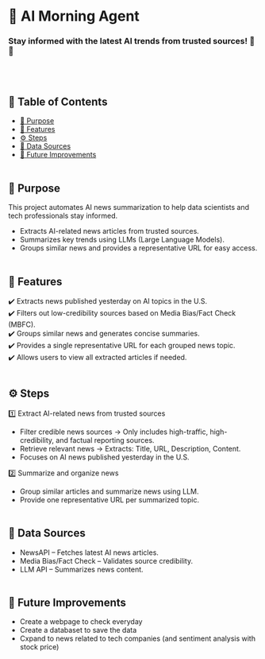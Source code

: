# 📰 AI Morning Agent
### Stay informed with the latest AI trends from trusted sources! 🤖🚀
<br><br>
## 📖 Table of Contents
- [🎯 Purpose](#-purpose)
- [🚀 Features](#-features)
- [⚙️ Steps](#-steps)
- [📡 Data Sources](#-data-sources)
- [🔮 Future Improvements](#-future-improvements)
<br><br>
## 🎯 Purpose
This project automates AI news summarization to help data scientists and tech professionals stay informed.

- Extracts AI-related news articles from trusted sources.
- Summarizes key trends using LLMs (Large Language Models).
- Groups similar news and provides a representative URL for easy access.
<br><br>
## 🚀 Features
✔️ Extracts news published yesterday on AI topics in the U.S.<br>
✔️ Filters out low-credibility sources based on Media Bias/Fact Check (MBFC).<br>
✔️ Groups similar news and generates concise summaries.<br>
✔️ Provides a single representative URL for each grouped news topic.<br>
✔️ Allows users to view all extracted articles if needed.
<br><br>
## ⚙️ Steps
1️⃣ Extract AI-related news from trusted sources
- Filter credible news sources
-> Only includes high-traffic, high-credibility, and factual reporting sources.
- Retrieve relevant news
-> Extracts: Title, URL, Description, Content.
- Focuses on AI news published yesterday in the U.S.

2️⃣ Summarize and organize news
- Group similar articles and summarize news using LLM.
- Provide one representative URL per summarized topic.
<br><br>
## 📡 Data Sources
- NewsAPI – Fetches latest AI news articles.
- Media Bias/Fact Check – Validates source credibility.
- LLM API – Summarizes news content.
<br><br>
## 🔮 Future Improvements
- Create a webpage to check everyday
- Create a databaset to save the data
- Cxpand to news related to tech companies (and sentiment analysis with stock price)

